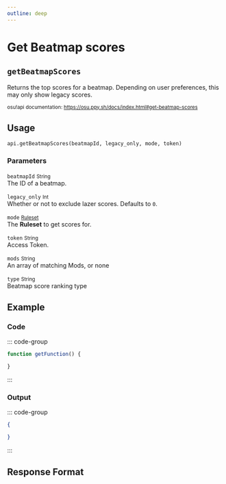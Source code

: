 ```yaml
---
outline: deep
---
```


# Get Beatmap scores <Badge type="info" text="GET"/>

## `getBeatmapScores`

Returns the top scores for a beatmap. Depending on user preferences, this may only show legacy scores.

<small>osu!api documentation: https://osu.ppy.sh/docs/index.html#get-beatmap-scores</small>

## Usage

`api.getBeatmapScores(beatmapId, legacy_only, mode, token)`

### Parameters

`beatmapId` <small>String</small><br>
The ID of a beatmap.

`legacy_only` <small>Int</small> <Badge type="tip" text="optional" /><br>
Whether or not to exclude lazer scores. Defaults to `0`.

`mode` <small>[Ruleset](../types/ruleset)</small> <Badge type="tip" text="optional" /><br>
The **Ruleset** to get scores for.

`token` <small>String</small><br>
Access Token.

`mods` <small>String</small> <Badge type="tip" text="optional" /> <Badge type="danger" text="not implemented" /><br>
An array of matching Mods, or none

`type` <small>String</small> <Badge type="tip" text="optional" /> <Badge type="danger" text="not implemented" /><br>
Beatmap score ranking type

## Example

### Code

::: code-group
```js [code.gs]
function getFunction() {

}
```
:::

### Output

::: code-group
```json [console]
{

}
```
:::

## Response Format